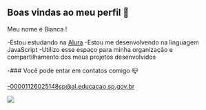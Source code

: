 ## Boas vindas ao meu perfil 💚

Meu nome é Bianca !

 -Estou estudando na [Alura](https://www.alura.com.br)
-Estou me desenvolvendo na linguagem JavaScript 
-Utilizo esse espaço para minha organização e compartilhamento dos meus projetos desenvolvidos 

-### Você pode entar em contatos comigo 📪

-00001126025148sp@al.educacao.sp.gov.br 

![](https://media1.tenor.com/m/m6rahxRedwYAAAAC/jungkook-jk-bts.gif)
 
